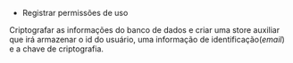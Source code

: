 
- Registrar permissões de uso

Criptografar as informações do banco de dados e criar uma store auxiliar que irá armazenar o id do usuário, uma informação de identificação(*email*) e a chave de criptografia.